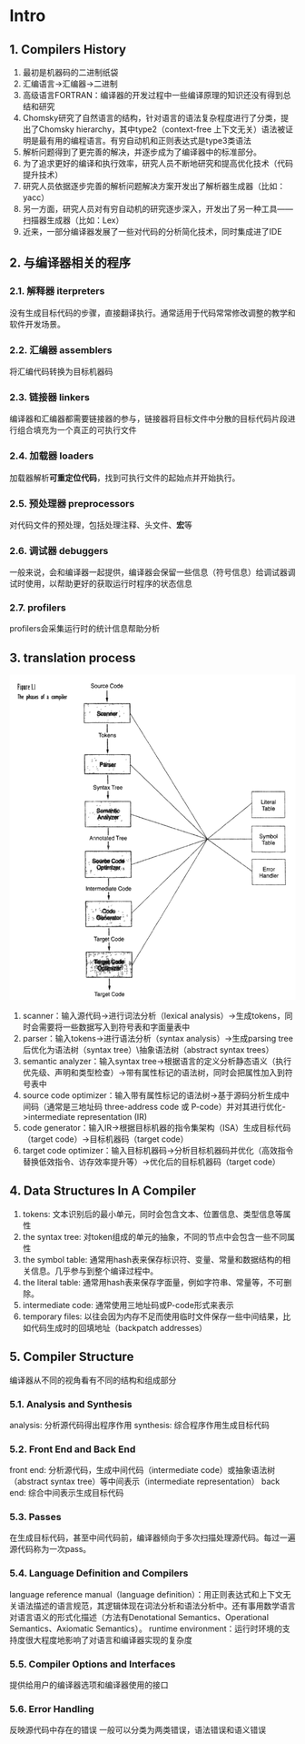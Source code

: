 # Intro
## 1. Compilers History
1. 最初是机器码的二进制纸袋
2. 汇编语言->汇编器->二进制
3. 高级语言FORTRAN：编译器的开发过程中一些编译原理的知识还没有得到总结和研究
4. Chomsky研究了自然语言的结构，针对语言的语法复杂程度进行了分类，提出了Chomsky hierarchy，其中type2（context-free 上下文无关）语法被证明是最有用的编程语言。有穷自动机和正则表达式是type3类语法
5. 解析问题得到了更完善的解决，并逐步成为了编译器中的标准部分。
6. 为了追求更好的编译和执行效率，研究人员不断地研究和提高优化技术（代码提升技术）
7. 研究人员依据逐步完善的解析问题解决方案开发出了解析器生成器（比如：yacc）
8. 另一方面，研究人员对有穷自动机的研究逐步深入，开发出了另一种工具——扫描器生成器（比如：Lex）
9. 近来，一部分编译器发展了一些对代码的分析简化技术，同时集成进了IDE
## 2. 与编译器相关的程序
### 2.1. 解释器 iterpreters
没有生成目标代码的步骤，直接翻译执行。通常适用于代码常常修改调整的教学和软件开发场景。
### 2.2. 汇编器 assemblers
将汇编代码转换为目标机器码
### 2.3. 链接器 linkers
编译器和汇编器都需要链接器的参与，链接器将目标文件中分散的目标代码片段进行组合填充为一个真正的可执行文件
### 2.4. 加载器 loaders
加载器解析**可重定位代码**，找到可执行文件的起始点并开始执行。
### 2.5. 预处理器 preprocessors
对代码文件的预处理，包括处理注释、头文件、**宏**等
### 2.6. 调试器 debuggers
一般来说，会和编译器一起提供，编译器会保留一些信息（符号信息）给调试器调试时使用，以帮助更好的获取运行时程序的状态信息
### 2.7. profilers
profilers会采集运行时的统计信息帮助分析
## 3. translation process
![编译过程](pics\figure1_1_the_phases_of_a_compiler.png)
1. scanner：输入源代码->进行词法分析（lexical analysis）->生成tokens，同时会需要将一些数据写入到符号表和字面量表中
2. parser：输入tokens->进行语法分析（syntax analysis）->生成parsing tree后优化为语法树（syntax tree）\抽象语法树（abstract syntax trees）
3. semantic analyzer：输入syntax tree->根据语言的定义分析静态语义（执行优先级、声明和类型检查）->带有属性标记的语法树，同时会把属性加入到符号表中
4. source code optimizer：输入带有属性标记的语法树->基于源码分析生成中间码（通常是三地址码 three-address code 或 P-code）并对其进行优化->intermediate representation (IR)
5. code generator：输入IR->根据目标机器的指令集架构（ISA）生成目标代码（target code）->目标机器码（target code）
6. target code optimizer：输入目标机器码->分析目标机器码并优化（高效指令替换低效指令、访存效率提升等）->优化后的目标机器码（target code）
## 4. Data Structures In A Compiler
1. tokens: 文本识别后的最小单元，同时会包含文本、位置信息、类型信息等属性
2. the syntax tree: 对token组成的单元的抽象，不同的节点中会包含一些不同属性
3. the symbol table: 通常用hash表来保存标识符、变量、常量和数据结构的相关信息。几乎参与到整个编译过程中。
4. the literal table: 通常用hash表来保存字面量，例如字符串、常量等，不可删除。
5. intermediate code: 通常使用三地址码或P-code形式来表示
6. temporary files: 以往会因为内存不足而使用临时文件保存一些中间结果，比如代码生成时的回填地址（backpatch addresses）
## 5. Compiler Structure
编译器从不同的视角看有不同的结构和组成部分
### 5.1. Analysis and Synthesis
analysis: 分析源代码得出程序作用
synthesis: 综合程序作用生成目标代码
### 5.2. Front End and Back End
front end: 分析源代码，生成中间代码（intermediate code）或抽象语法树（abstract syntax tree）等中间表示（intermediate representation）
back end: 综合中间表示生成目标代码
### 5.3. Passes 
在生成目标代码，甚至中间代码前，编译器倾向于多次扫描处理源代码。每过一遍源代码称为一次pass。
### 5.4. Language Definition and Compilers
language reference manual（language definition）：用正则表达式和上下文无关语法描述的语言规范，其逻辑体现在词法分析和语法分析中。还有事用数学语言对语言语义的形式化描述（方法有Denotational Semantics、Operational Semantics、Axiomatic Semantics）。
runtime environment：运行时环境的支持度很大程度地影响了对语言和编译器实现的复杂度
### 5.5. Compiler Options and Interfaces
提供给用户的编译器选项和编译器使用的接口
### 5.6. Error Handling
反映源代码中存在的错误
一般可以分类为两类错误，语法错误和语义错误



